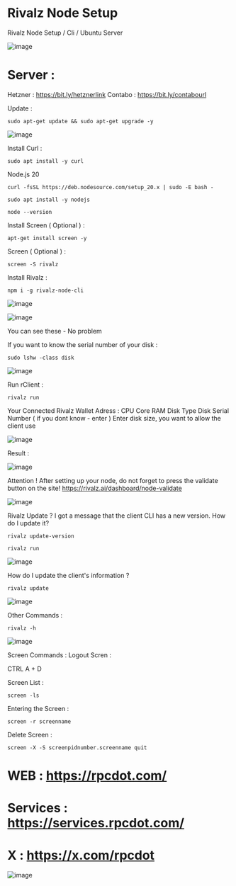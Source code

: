 # Rivalz Node Setup
Rivalz Node Setup / Cli / Ubuntu Server

![image](https://github.com/RPCdotcom/Rivalz/assets/141464235/3811b7cf-1689-47fd-a888-201b23caae9c)


# Server : 
Hetzner : https://bit.ly/hetznerlink
Contabo : https://bit.ly/contabourl

Update : 
```console
sudo apt-get update && sudo apt-get upgrade -y
```

![image](https://github.com/RPCdotcom/Rivalz/assets/141464235/9d073202-d259-4cd0-b776-db9e5ebe2103)


Install Curl : 
```console
sudo apt install -y curl
```

Node.js 20 


```console
curl -fsSL https://deb.nodesource.com/setup_20.x | sudo -E bash -
```

```console
sudo apt install -y nodejs
```

```console
node --version
```

Install Screen  ( Optional ) : 

```console
apt-get install screen -y
```
Screen ( Optional ) : 

```console
screen -S rivalz
```
Install Rivalz : 

```console
npm i -g rivalz-node-cli
```

![image](https://github.com/RPCdotcom/Rivalz/assets/141464235/e49d381c-1d42-4949-a4b5-7cbb333f7a13)

![image](https://github.com/RPCdotcom/Rivalz/assets/141464235/a123ec25-47c4-43b2-bcda-f164823dbdc8)

You can see these - No problem

If you want to know the serial number of your disk : 

```console
sudo lshw -class disk
```

![image](https://github.com/RPCdotcom/Rivalz/assets/141464235/cf8ec7c6-60ca-4f6b-abd5-1290d24772d1)


Run rClient : 

```console
rivalz run
```

Your Connected Rivalz Wallet Adress : 
CPU Core 
RAM 
Disk Type
Disk Serial Number ( if you dont know - enter ) 
Enter disk size, you want to allow the client use

![image](https://github.com/RPCdotcom/Rivalz/assets/141464235/1f3aad29-7d79-4c70-890a-04b159d2c435)


Result : 

![image](https://github.com/RPCdotcom/Rivalz/assets/141464235/c0e35c53-3430-4b33-ab66-be463335caf6)


Attention !
After setting up your node, do not forget to press the validate button on the site!
https://rivalz.ai/dashboard/node-validate

![image](https://github.com/RPCdotcom/Rivalz/assets/141464235/30d4d92e-8b2f-46b2-b046-f24e6e05111b)



Rivalz Update ?
I got a message that the client CLI has a new version. How do I update it?

```console
rivalz update-version
```

```console
rivalz run
```

![image](https://github.com/RPCdotcom/Rivalz/assets/141464235/a32db3a7-c631-47e8-8388-979f311e093c)


How do I update the client's information ?
```console
rivalz update
```

![image](https://github.com/RPCdotcom/Rivalz/assets/141464235/28f97fd2-07f4-478c-b330-f683378f887e)


Other Commands : 
```console
rivalz -h
```

![image](https://github.com/RPCdotcom/Rivalz/assets/141464235/9fe1f69c-9ffa-4639-9d49-9a48b47f5e49)


Screen Commands : 
Logout Scren : 

CTRL A + D

Screen List : 

```console
screen -ls
```
Entering the Screen :

```console
screen -r screenname
```
Delete Screen : 

```console
screen -X -S screenpidnumber.screenname quit
```
# WEB : https://rpcdot.com/
# Services : https://services.rpcdot.com/
# X : https://x.com/rpcdot

![image](https://github.com/RPCdotcom/Rivalz/assets/141464235/b8fdb6a4-0a49-4f7b-9d80-d6c558c0e713)


